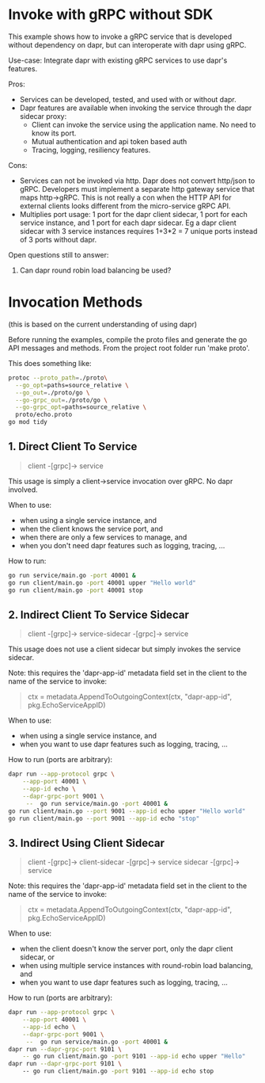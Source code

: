 # Invoke with gRPC without SDK

This example shows how to invoke a gRPC service that is developed without dependency on dapr, but can interoperate with dapr using gRPC.

Use-case: Integrate dapr with existing gRPC services to use dapr's features.

Pros:

* Services can be developed, tested, and used with or without dapr.
* Dapr features are available when invoking the service through the dapr sidecar proxy:
    * Client can invoke the service using the application name. No need to know its port.
    * Mutual authentication and api token based auth
    * Tracing, logging, resiliency features.

Cons:

* Services can not be invoked via http. Dapr does not convert http/json to gRPC. Developers must implement a separate http gateway service that maps http->gRPC. This is not really a con when the HTTP API for external clients looks different from the micro-service gRPC API.
* Multiplies port usage: 1 port for the dapr client sidecar, 1 port for each service instance, and 1 port for each dapr sidecar. Eg a dapr client sidecar with 3 service instances requires 1+3*2 = 7 unique ports instead of 3 ports without dapr.

Open questions still to answer:

1. Can dapr round robin load balancing be used?

# Invocation Methods

(this is based on the current understanding of using dapr)

Before running the examples, compile the proto files and generate the go API messages and methods. From the project root folder run 'make proto'.

This does something like:

```sh
protoc --proto_path=./proto\
  --go_opt=paths=source_relative \
  --go_out=./proto/go \
  --go-grpc_out=./proto/go \
  --go-grpc_opt=paths=source_relative \
  proto/echo.proto
go mod tidy
```

## 1. Direct Client To Service

> client -[grpc]-> service

This usage is simply a client->service invocation over gRPC. No dapr involved.

When to use:

* when using a single service instance, and
* when the client knows the service port, and
* when there are only a few services to manage, and
* when you don't need dapr features such as logging, tracing, ...

How to run:

```bash
go run service/main.go -port 40001 &
go run client/main.go -port 40001 upper "Hello world"
go run client/main.go -port 40001 stop
```

## 2. Indirect Client To Service Sidecar

> client -[grpc]-> service-sidecar -[grpc]-> service

This usage does not use a client sidecar but simply invokes the service sidecar.

Note: this requires the 'dapr-app-id' metadata field set in the client to the name of the service to invoke:
> ctx = metadata.AppendToOutgoingContext(ctx, "dapr-app-id", pkg.EchoServiceAppID)


When to use:

* when using a single service instance, and
* when you want to use dapr features such as logging, tracing, ...

How to run (ports are arbitrary):

```sh
dapr run --app-protocol grpc \
	--app-port 40001 \
	--app-id echo \
	--dapr-grpc-port 9001 \
	 --  go run service/main.go -port 40001 &
go run client/main.go --port 9001 --app-id echo upper "Hello world"
go run client/main.go --port 9001 --app-id echo "stop"
```

## 3. Indirect Using Client Sidecar

> client -[grpc]-> client-sidecar -[grpc]-> service sidecar -[grpc]-> service

Note: this requires the 'dapr-app-id' metadata field set in the client to the name of the service to invoke:
> ctx = metadata.AppendToOutgoingContext(ctx, "dapr-app-id", pkg.EchoServiceAppID)

When to use:

* when the client doesn't know the server port, only the dapr client sidecar, or
* when using multiple service instances with round-robin load balancing, and
* when you want to use dapr features such as logging, tracing, ...

How to run (ports are arbitrary):

```sh
dapr run --app-protocol grpc \
	--app-port 40001 \
	--app-id echo \
	--dapr-grpc-port 9001 \
	 --  go run service/main.go -port 40001 &
dapr run --dapr-grpc-port 9101 \
    -- go run client/main.go -port 9101 --app-id echo upper "Hello"
dapr run --dapr-grpc-port 9101 \ 
    -- go run client/main.go -port 9101 --app-id echo stop
```
